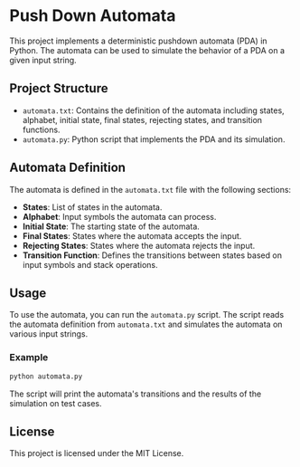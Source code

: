 # Push Down Automata

This project implements a deterministic pushdown automata (PDA) in Python. The automata can be used to simulate the behavior of a PDA on a given input string.

## Project Structure

- `automata.txt`: Contains the definition of the automata including states, alphabet, initial state, final states, rejecting states, and transition functions.
- `automata.py`: Python script that implements the PDA and its simulation.

## Automata Definition

The automata is defined in the `automata.txt` file with the following sections:

- **States**: List of states in the automata.
- **Alphabet**: Input symbols the automata can process.
- **Initial State**: The starting state of the automata.
- **Final States**: States where the automata accepts the input.
- **Rejecting States**: States where the automata rejects the input.
- **Transition Function**: Defines the transitions between states based on input symbols and stack operations.

## Usage

To use the automata, you can run the `automata.py` script. The script reads the automata definition from `automata.txt` and simulates the automata on various input strings.

### Example

```bash
python automata.py
```

The script will print the automata's transitions and the results of the simulation on test cases.

## License

This project is licensed under the MIT License.
